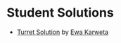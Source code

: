 # Student Solutions
* [Turret Solution](https://github.com/PlutoChild/Turret-Project/) by [Ewa Karweta](https://github.com/PlutoChild)